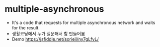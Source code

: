 # multiple-asynchronous
- It's a code that requests for multiple asynchronous network and waits for the result.
- 생활코딩에서 누가 질문해서 함 만들어봄
- Demo https://jsfiddle.net/sorieil/ny7gLfvL/
